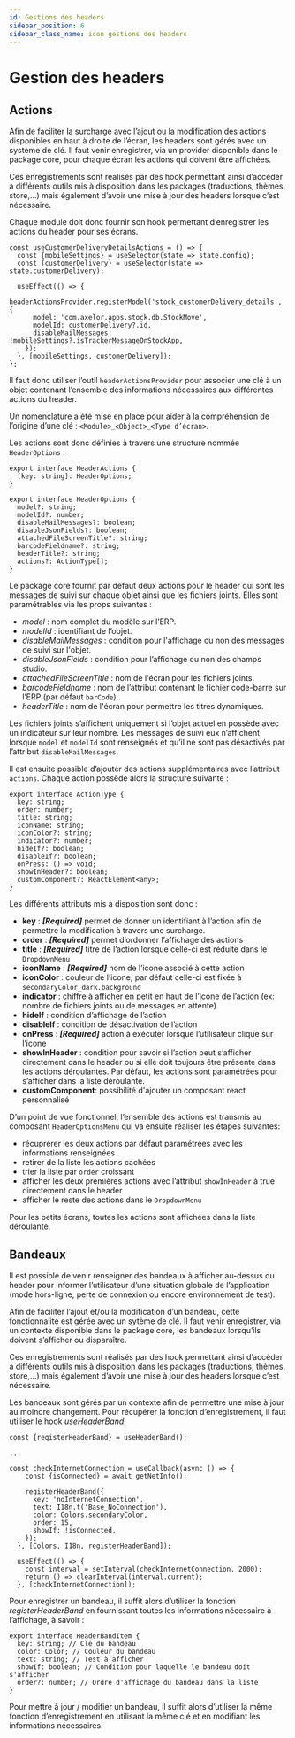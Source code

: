 ```yaml
---
id: Gestions des headers
sidebar_position: 6
sidebar_class_name: icon gestions des headers
---
```


# Gestion des headers

## Actions

Afin de faciliter la surcharge avec l’ajout ou la modification des actions disponibles en haut à droite de l’écran, les headers sont gérés avec un système de clé. Il faut venir enregistrer, via un provider disponible dans le package core, pour chaque écran les actions qui doivent être affichées.

Ces enregistrements sont réalisés par des hook permettant ainsi d’accéder à différents outils mis à disposition dans les packages (traductions, thèmes, store,…) mais également d’avoir une mise à jour des headers lorsque c’est nécessaire.

Chaque module doit donc fournir son hook permettant d’enregistrer les actions du header pour ses écrans.

```tsx
const useCustomerDeliveryDetailsActions = () => {
  const {mobileSettings} = useSelector(state => state.config);
  const {customerDelivery} = useSelector(state => state.customerDelivery);

  useEffect(() => {
    headerActionsProvider.registerModel('stock_customerDelivery_details', {
      model: 'com.axelor.apps.stock.db.StockMove',
      modelId: customerDelivery?.id,
      disableMailMessages: !mobileSettings?.isTrackerMessageOnStockApp,
    });
  }, [mobileSettings, customerDelivery]);
};
```

Il faut donc utiliser l’outil `headerActionsProvider` pour associer une clé à un objet contenant l’ensemble des informations nécessaires aux différentes actions du header.

Un nomenclature a été mise en place pour aider à la compréhension de l’origine d’une clé : `<Module>_<Object>_<Type d’écran>`.

Les actions sont donc définies à travers une structure nommée `HeaderOptions` :

```tsx
export interface HeaderActions {
  [key: string]: HeaderOptions;
}

export interface HeaderOptions {
  model?: string;
  modelId?: number;
  disableMailMessages?: boolean;
  disableJsonFields?: boolean;
  attachedFileScreenTitle?: string;
  barcodeFieldname?: string;
  headerTitle?: string;
  actions?: ActionType[];
}
```

Le package core fournit par défaut deux actions pour le header qui sont les messages de suivi sur chaque objet ainsi que les fichiers joints. Elles sont paramétrables via les props suivantes :

- _model_ : nom complet du modèle sur l’ERP.
- _modelId_ : identifiant de l’objet.
- _disableMailMessages_ : condition pour l'affichage ou non des messages de suivi sur l'objet.
- _disableJsonFields_ : condition pour l’affichage ou non des champs studio.
- _attachedFileScreenTitle_ : nom de l'écran pour les fichiers joints.
- _barcodeFieldname_ : nom de l’attribut contenant le fichier code-barre sur l’ERP (par défaut `barCode`).
- _headerTitle_ : nom de l'écran pour permettre les titres dynamiques.

Les fichiers joints s’affichent uniquement si l’objet actuel en possède avec un indicateur sur leur nombre. Les messages de suivi eux n’affichent lorsque `model` et `modelId` sont renseignés et qu’il ne sont pas désactivés par l’attribut `disableMailMessages`.

Il est ensuite possible d’ajouter des actions supplémentaires avec l’attribut `actions`. Chaque action possède alors la structure suivante :

```tsx
export interface ActionType {
  key: string;
  order: number;
  title: string;
  iconName: string;
  iconColor?: string;
  indicator?: number;
  hideIf?: boolean;
  disableIf?: boolean;
  onPress: () => void;
  showInHeader?: boolean;
  customComponent?: ReactElement<any>;
}
```

Les différents attributs mis à disposition sont donc :

- **key** : **_[Required]_** permet de donner un identifiant à l’action afin de permettre la modification à travers une surcharge.
- **order** : **_[Required]_** permet d’ordonner l’affichage des actions
- **title** : **_[Required]_** titre de l’action lorsque celle-ci est réduite dans le `DropdownMenu`
- **iconName** : **_[Required]_** nom de l’icone associé à cette action
- **iconColor** : couleur de l’icone, par défaut celle-ci est fixée à `secondaryColor_dark.background`
- **indicator** : chiffre à afficher en petit en haut de l’icone de l’action (ex: nombre de fichiers joints ou de messages en attente)
- **hideIf** : condition d’affichage de l’action
- **disableIf** : condition de désactivation de l’action
- **onPress** : **_[Required]_** action à exécuter lorsque l’utilisateur clique sur l’icone
- **showInHeader** : condition pour savoir si l’action peut s’afficher directement dans le header ou si elle doit toujours être présente dans les actions déroulantes. Par défaut, les actions sont paramétrées pour s’afficher dans la liste déroulante.
- **customComponent**: possibilité d'ajouter un composant react personnalisé

D’un point de vue fonctionnel, l’ensemble des actions est transmis au composant `HeaderOptionsMenu` qui va ensuite réaliser les étapes suivantes:

- récuprérer les deux actions par défaut paramétrées avec les informations renseignées
- retirer de la liste les actions cachées
- trier la liste par `order` croissant
- afficher les deux premières actions avec l’attribut `showInHeader` à true directement dans le header
- afficher le reste des actions dans le `DropdownMenu`

Pour les petits écrans, toutes les actions sont affichées dans la liste déroulante.

## Bandeaux

Il est possible de venir renseigner des bandeaux à afficher au-dessus du header pour informer l’utilisateur d’une situation globale de l’application (mode hors-ligne, perte de connexion ou encore environnement de test).

Afin de faciliter l’ajout et/ou la modification d’un bandeau, cette fonctionnalité est gérée avec un sytème de clé. Il faut venir enregistrer, via un contexte disponible dans le package core, les bandeaux lorsqu’ils doivent s’afficher ou disparaître.

Ces enregistrements sont réalisés par des hook permettant ainsi d’accéder à différents outils mis à disposition dans les packages (traductions, thèmes, store,…) mais également d’avoir une mise à jour des headers lorsque c’est nécessaire.

Les bandeaux sont gérés par un contexte afin de permettre une mise à jour au moindre changement. Pour récupérer la fonction d’enregistrement, il faut utiliser le hook _useHeaderBand_.

```tsx
const {registerHeaderBand} = useHeaderBand();

...

const checkInternetConnection = useCallback(async () => {
    const {isConnected} = await getNetInfo();

    registerHeaderBand({
      key: 'noInternetConnection',
      text: I18n.t('Base_NoConnection'),
      color: Colors.secondaryColor,
      order: 15,
      showIf: !isConnected,
    });
  }, [Colors, I18n, registerHeaderBand]);

  useEffect(() => {
    const interval = setInterval(checkInternetConnection, 2000);
    return () => clearInterval(interval.current);
  }, [checkInternetConnection]);
```

Pour enregistrer un bandeau, il suffit alors d’utiliser la fonction _registerHeaderBand_ en fournissant toutes les informations nécessaire à l’affichage, à savoir :

```tsx
export interface HeaderBandItem {
  key: string; // Clé du bandeau
  color: Color; // Couleur du bandeau
  text: string; // Test à afficher
  showIf: boolean; // Condition pour laquelle le bandeau doit s'afficher
  order?: number; // Ordre d'affichage du bandeau dans la liste
}
```

Pour mettre à jour / modifier un bandeau, il suffit alors d’utiliser la même fonction d’enregistrement en utilisant la même clé et en modifiant les informations nécessaires.
